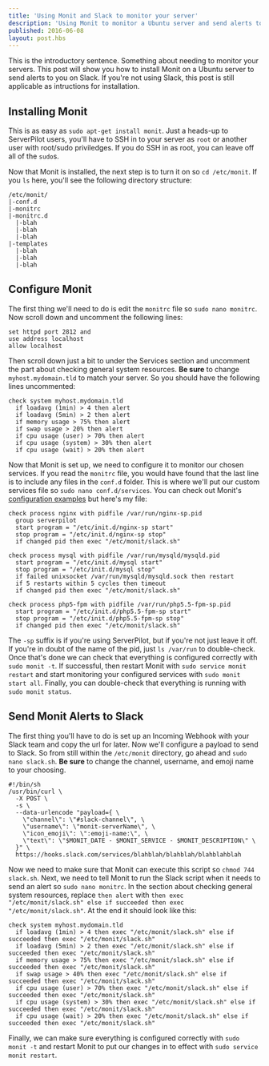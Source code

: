 ```yaml
---
title: 'Using Monit and Slack to monitor your server'
description: 'Using Monit to monitor a Ubuntu server and send alerts to a Slack channel.'
published: 2016-06-08
layout: post.hbs
---
```


This is the introductory sentence. Something about needing to monitor your servers. This post will show you how to install Monit on a Ubuntu server to send alerts to you on Slack. If you're not using Slack, this post is still applicable as intructions for installation.

## Installing Monit
This is as easy as `sudo apt-get install monit`. Just a heads-up to ServerPilot users, you'll have to SSH in to your server as `root` or another user with root/sudo priviledges. If you do SSH in as root, you can leave off all of the `sudo`s.

Now that Monit is installed, the next step is to turn it on so `cd /etc/monit`. If you `ls` here, you'll see the following directory structure:
```
/etc/monit/
|-conf.d
|-monitrc
|-monitrc.d
  |-blah
  |-blah
  |-blah
|-templates
  |-blah
  |-blah
  |-blah
```
## Configure Monit
The first thing we'll need to do is edit the `monitrc` file so `sudo nano monitrc`. Now scroll down and uncomment the following lines:
```
set httpd port 2812 and
use address localhost
allow localhost
```
Then scroll down just a bit to under the Services section and uncomment the part about checking general system resources. **Be sure** to change `myhost.mydomain.tld` to match your server. So you should have the following lines uncommented:
```
check system myhost.mydomain.tld
  if loadavg (1min) > 4 then alert
  if loadavg (5min) > 2 then alert
  if memory usage > 75% then alert
  if swap usage > 20% then alert
  if cpu usage (user) > 70% then alert
  if cpu usage (system) > 30% then alert
  if cpu usage (wait) > 20% then alert
```
Now that Monit is set up, we need to configure it to monitor our chosen services. If you read the `monitrc` file, you would have found that the last line is to include any files in the `conf.d` folder. This is where we'll put our custom services file so `sudo nano conf.d/services`. You can check out Monit's [configuration examples](https://mmonit.com/wiki/Monit/ConfigurationExamples) but here's my file:
```
check process nginx with pidfile /var/run/nginx-sp.pid
  group serverpilot
  start program = "/etc/init.d/nginx-sp start"
  stop program = "/etc/init.d/nginx-sp stop"
  if changed pid then exec "/etc/monit/slack.sh"

check process mysql with pidfile /var/run/mysqld/mysqld.pid
  start program = "/etc/init.d/mysql start"
  stop program = "/etc/init.d/mysql stop"
  if failed unixsocket /var/run/mysqld/mysqld.sock then restart
  if 5 restarts within 5 cycles then timeout
  if changed pid then exec "/etc/monit/slack.sh"

check process php5-fpm with pidfile /var/run/php5.5-fpm-sp.pid
  start program = "/etc/init.d/php5.5-fpm-sp start"
  stop program = "/etc/init.d/php5.5-fpm-sp stop"
  if changed pid then exec "/etc/monit/slack.sh"
```
The `-sp` suffix is if you're using ServerPilot, but if you're not just leave it off. If you're in doubt of the name of the pid, just `ls /var/run` to double-check. Once that's done we can check that everything is configured correctly with `sudo monit -t`. If successful, then restart Monit with `sudo service monit restart` and start monitoring your configured services with `sudo monit start all`. Finally, you can double-check that everything is running with `sudo monit status`.

## Send Monit Alerts to Slack
The first thing you'll have to do is set up an Incoming Webhook with your Slack team and copy the url for later. Now we'll configure a payload to send to Slack. So from still within the `/etc/monit` directory, go ahead and `sudo nano slack.sh`. **Be sure** to change the channel, username, and emoji name to your choosing.
```
#!/bin/sh
/usr/bin/curl \
  -X POST \
  -s \
  --data-urlencode "payload={ \
    \"channel\": \"#slack-channel\", \
    \"username\": \"monit-serverName\", \
    \"icon_emoji\": \":emoji-name:\", \
    \"text\": \"$MONIT_DATE - $MONIT_SERVICE - $MONIT_DESCRIPTION\" \
  }" \
  https://hooks.slack.com/services/blahblah/blahblah/blahblahblah
```
Now we need to make sure that Monit can execute this script so `chmod 744 slack.sh`. Next, we need to tell Monit to run the Slack script when it needs to send an alert so `sudo nano monitrc`. In the section about checking general system resources, replace `then alert` with `then exec "/etc/monit/slack.sh" else if succeeded then exec "/etc/monit/slack.sh"`. At the end it should look like this:
```
check system myhost.mydomain.tld
  if loadavg (1min) > 4 then exec "/etc/monit/slack.sh" else if succeeded then exec "/etc/monit/slack.sh"
  if loadavg (5min) > 2 then exec "/etc/monit/slack.sh" else if succeeded then exec "/etc/monit/slack.sh"
  if memory usage > 75% then exec "/etc/monit/slack.sh" else if succeeded then exec "/etc/monit/slack.sh"
  if swap usage > 40% then exec "/etc/monit/slack.sh" else if succeeded then exec "/etc/monit/slack.sh"
  if cpu usage (user) > 70% then exec "/etc/monit/slack.sh" else if succeeded then exec "/etc/monit/slack.sh"
  if cpu usage (system) > 30% then exec "/etc/monit/slack.sh" else if succeeded then exec "/etc/monit/slack.sh"
  if cpu usage (wait) > 20% then exec "/etc/monit/slack.sh" else if succeeded then exec "/etc/monit/slack.sh"
```
Finally, we can make sure everything is configured correctly with `sudo monit -t` and restart Monit to put our changes in to effect with `sudo service monit restart`.
